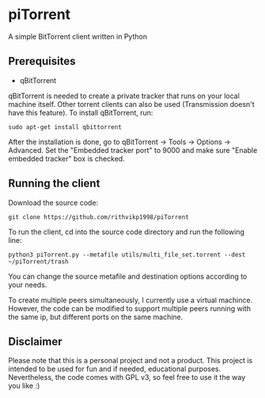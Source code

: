 # piTorrent
A simple BitTorrent client written in Python

## Prerequisites

* qBitTorrent

qBitTorrent is needed to create a private tracker that runs on your local machine itself. Other torrent clients
can also be used (Transmission doesn't have this feature). To install qBitTorrent, run:

``` sudo apt-get install qbittorrent ```

After the installation is done, go to qBitTorrent -> Tools -> Options -> Advanced. Set the "Embedded tracker port"
to 9000 and make sure "Enable embedded tracker" box is checked.

## Running the client

Download the source code:

``` git clone https://github.com/rithvikp1998/piTorrent ```

To run the client, cd into the source code directory and run the following line:

``` python3 piTorrent.py --metafile utils/multi_file_set.torrent --dest ~/piTorrent/trash ```

You can change the source metafile and destination options according to your needs. 

To create multiple peers simultaneously, I currently use a virtual machince. However, the code can be modified to
support multiple peers running with the same ip, but different ports on the same machine.

## Disclaimer

Please note that this is a personal project and not a product. This project is intended to be used for fun and if
needed, educational purposes. Nevertheless, the code comes with GPL v3, so feel free to use it the way you like :)
